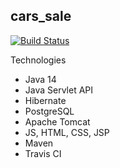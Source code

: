 ## cars_sale

[![Build Status](https://travis-ci.org/s-manannikov/cars_sale.svg?branch=master)](https://travis-ci.org/s-manannikov/cars_sale)

Technologies
- Java 14
- Java Servlet API
- Hibernate
- PostgreSQL
- Apache Tomcat  
- JS, HTML, CSS, JSP
- Maven
- Travis CI